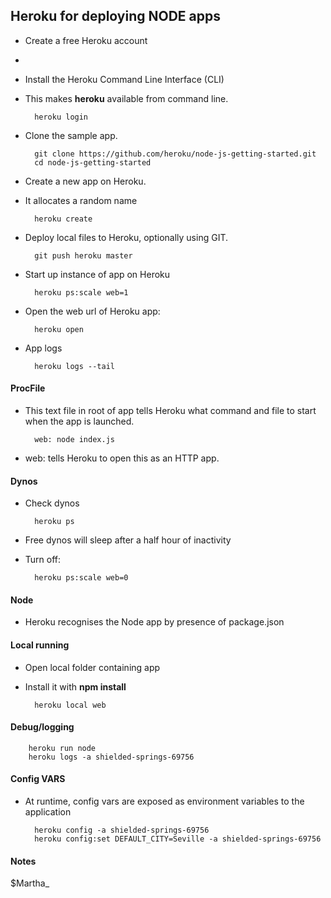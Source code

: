## Heroku for deploying NODE apps

- Create a free Heroku account
- 
- Install the Heroku Command Line Interface (CLI)
- This makes **heroku** available from command line.

		heroku login
		
- Clone the sample app.

		git clone https://github.com/heroku/node-js-getting-started.git
		cd node-js-getting-started
		
- Create a new app on Heroku.
- It allocates a random name

		heroku create
		
- Deploy local files to Heroku, optionally using GIT.

		git push heroku master
		
- Start up instance of app on Heroku

		heroku ps:scale web=1
		
- Open the web url of Heroku app:

		heroku open
		
- App logs

		heroku logs --tail
		
#### ProcFile

- This text file in root of app tells Heroku what command and file to start when the app is launched.

		web: node index.js
		
- web: tells Heroku to open this as an HTTP app.

#### Dynos

- Check dynos

		heroku ps
		
- Free dynos will sleep after a half hour of inactivity 
- Turn off:

		heroku ps:scale web=0
		
#### Node

- Heroku recognises the Node app by presence of package.json

#### Local running

- Open local folder containing app
- Install it with **npm install**

		heroku local web
		
#### Debug/logging

		heroku run node	
		heroku logs -a shielded-springs-69756			
		
#### Config VARS		

- At runtime, config vars are exposed as environment variables to the application

		heroku config -a shielded-springs-69756
		heroku config:set DEFAULT_CITY=Seville -a shielded-springs-69756

#### Notes

$Martha_